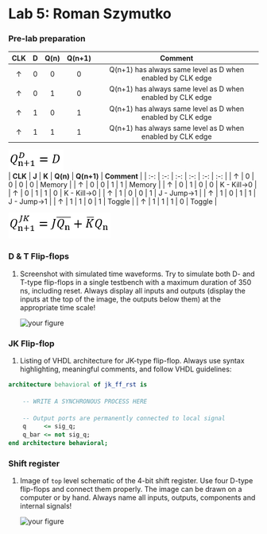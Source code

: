 # Lab 5: Roman Szymutko
### Pre-lab preparation
 | **CLK** | **D** | **Q(n)** | **Q(n+1)** | **Comment** |
 | :-: | :-: | :-: | :-: | :-: |
 | ↑ | 0 | 0 | 0 | Q(n+1) has always same level as D when enabled by CLK edge |
 | ↑ | 0 | 1 | 0 | Q(n+1) has always same level as D when enabled by CLK edge |
 | ↑ | 1 | 0 | 1 | Q(n+1) has always same level as D when enabled by CLK edge |
 | ↑ | 1 | 1 | 1 | Q(n+1) has always same level as D when enabled by CLK edge |
 
 ![characteristic equation for D](img/d-char-eq.png)
 </br>
 | **CLK** | **J** | **K** | **Q(n)** | **Q(n+1)** | **Comment** |
 | :-:     | :-:   | :-:   | :-:      | :-:        | :-:         |
 | ↑ | 0 | 0 | 0 | 0 | Memory |
 | ↑ | 0 | 0 | 1 | 1 | Memory |
 | ↑ | 0 | 1 | 0 | 0 | K - Kill->0 |
 | ↑ | 0 | 1 | 1 | 0 | K - Kill->0 |
 | ↑ | 1 | 0 | 0 | 1 | J - Jump->1 |
 | ↑ | 1 | 0 | 1 | 1 | J - Jump->1 |
 | ↑ | 1 | 1 | 0 | 1 | Toggle |
 | ↑ | 1 | 1 | 1 | 0 | Toggle |

 ![characteristic equation for JK](img/jk-char-eq.png)
 </br>

### D & T Flip-flops

1. Screenshot with simulated time waveforms. Try to simulate both D- and T-type flip-flops in a single testbench with a maximum duration of 350 ns, including reset. Always display all inputs and outputs (display the inputs at the top of the image, the outputs below them) at the appropriate time scale!

   ![your figure]()

### JK Flip-flop

1. Listing of VHDL architecture for JK-type flip-flop. Always use syntax highlighting, meaningful comments, and follow VHDL guidelines:

```vhdl
architecture behavioral of jk_ff_rst is

    -- WRITE A SYNCHRONOUS PROCESS HERE

    -- Output ports are permanently connected to local signal
    q     <= sig_q;
    q_bar <= not sig_q;
end architecture behavioral;
```

### Shift register

1. Image of `top` level schematic of the 4-bit shift register. Use four D-type flip-flops and connect them properly. The image can be drawn on a computer or by hand. Always name all inputs, outputs, components and internal signals!

   ![your figure]()
